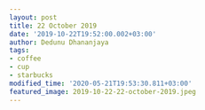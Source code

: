 ```yaml
---
layout: post
title: 22 October 2019
date: '2019-10-22T19:52:00.002+03:00'
author: Dedunu Dhananjaya
tags:
- coffee
- cup
- starbucks
modified_time: '2020-05-21T19:53:30.811+03:00'
featured_image: 2019-10-22-22-october-2019.jpeg
---
```

